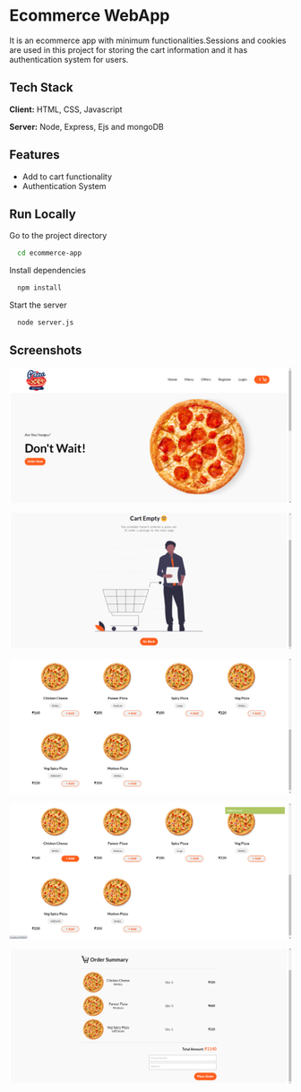 
# Ecommerce WebApp

It is an ecommerce app with minimum functionalities.Sessions and cookies are used in this project for storing the cart information and it has authentication system for users.


## Tech Stack

**Client:** HTML, CSS, Javascript

**Server:**  Node, Express, Ejs and mongoDB


## Features

- Add to cart functionality
- Authentication System


## Run Locally

Go to the project directory

```bash
  cd ecommerce-app
```

Install dependencies

```bash
  npm install
```

Start the server

```bash
  node server.js
```


## Screenshots

![App Screenshot](/images/Screenshot1.png)

![App Screenshot](/images/Screenshot2.png)

![App Screenshot](/images/Screenshot3.png)

![App Screenshot](/images/Screenshot4.png)

![App Screenshot](/images/Screenshot5.png)

